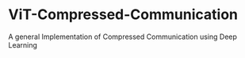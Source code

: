 # ViT-Compressed-Communication
A general Implementation of Compressed Communication using Deep Learning
